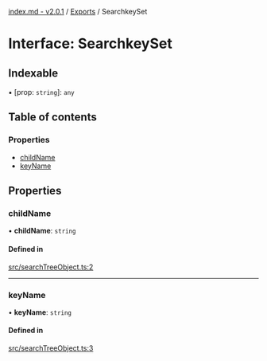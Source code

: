[index.md - v2.0.1](../README.md) / [Exports](../modules.md) / SearchkeySet

# Interface: SearchkeySet

## Indexable

▪ [prop: `string`]: `any`

## Table of contents

### Properties

- [childName](SearchkeySet.md#childname)
- [keyName](SearchkeySet.md#keyname)

## Properties

### childName

• **childName**: `string`

#### Defined in

[src/searchTreeObject.ts:2](https://github.com/saqqdy/js-cool/blob/04bfaf9/src/searchTreeObject.ts#L2)

___

### keyName

• **keyName**: `string`

#### Defined in

[src/searchTreeObject.ts:3](https://github.com/saqqdy/js-cool/blob/04bfaf9/src/searchTreeObject.ts#L3)
